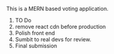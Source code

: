 This is a MERN based voting application.

1. TO Do
3. remove react cdn before production
4. Polish front end
5. Sumbit to real devs for review.
6. Final submission
